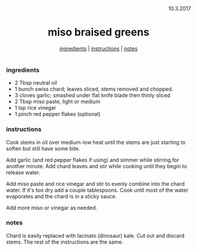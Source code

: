 <p align="right">10.3.2017</p>

<h1 align="center">miso braised greens</h1>

<div align="center">
  <a href="#ingredients">ingredients</a> | 
  <a href="#instructions">instructions</a> | 
  <a href="#notes">notes</a>
</div>
<br>

### ingredients
- 2 Tbsp neutral oil
- 1 bunch swiss chard; leaves sliced, stems removed and chopped.
- 3 cloves garlic; smashed under flat knife blade then thinly sliced
- 2 Tbsp miso paste, light or medium
- 1 tsp rice vinegar
- 1 pinch red pepper flakes (optional)

### instructions
Cook stems in oil over medium-low heat until the stems are just starting to soften but still have some bite. 

Add garlic (and red pepper flakes if using) and simmer while stirring for another minute. Add chard leaves and stir while cooking until they begin to release water. 

Add miso paste and rice vinegar and stir to evenly combine into the chard water. If it's too dry add a couple tablespoons. Cook until most of the water evaporates and the chard is in a sticky sauce. 

Add more miso or vinegar as needed.

### notes
Chard is easily replaced with lacinato (dinosaur) kale. Cut out and discard stems. The rest of the instructions are the same.

